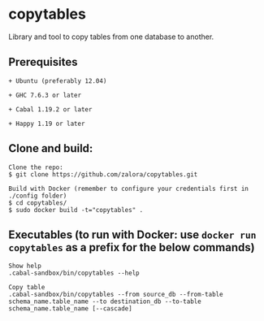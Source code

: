 copytables
==========

Library and tool to copy tables from one database to another.

## Prerequisites

    + Ubuntu (preferably 12.04)

    + GHC 7.6.3 or later

    + Cabal 1.19.2 or later

    + Happy 1.19 or later

## Clone and build:

    Clone the repo:
    $ git clone https://github.com/zalora/copytables.git

    Build with Docker (remember to configure your credentials first in ./config folder)
    $ cd copytables/
    $ sudo docker build -t="copytables" .

## Executables (to run with Docker: use `docker run copytables` as a prefix for the below commands)

    Show help
    .cabal-sandbox/bin/copytables --help

    Copy table
    .cabal-sandbox/bin/copytables --from source_db --from-table schema_name.table_name --to destination_db --to-table schema_name.table_name [--cascade]
